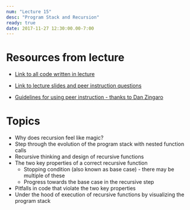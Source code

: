 ```yaml
---
num: "Lecture 15"
desc: "Program Stack and Recursion"
ready: true
date: 2017-11-27 12:30:00.00-7:00
---
```


# Resources from lecture

* [Link to all code written in lecture](https://github.com/ucsb-cs8-f17/cs8-f17-lecture-code)

* [Link to lecture slides and peer instruction questions](https://drive.google.com/drive/folders/0BxIvQwpl4ocoRy1Pa041SThLUFU?usp=sharing)

* [Guidelines for using peer instruction - thanks to Dan Zingaro](https://drive.google.com/file/d/0BxIvQwpl4ocoX2ZpUjJDZW52Wlk/view?usp=sharing)



# Topics

* Why does recursion feel like magic?
* Step through the evolution of the program stack with nested function calls
* Recursive thinking and design of recursive functions
* The two key properties of a correct recursive function
  * Stopping condition (also known as base case) - there may be multiple of these
  * Progress towards the base case in the recursive step
* Pitfalls in code that violate the two key properties
* Under the hood of execution of recursive functions by visualizing the program stack
